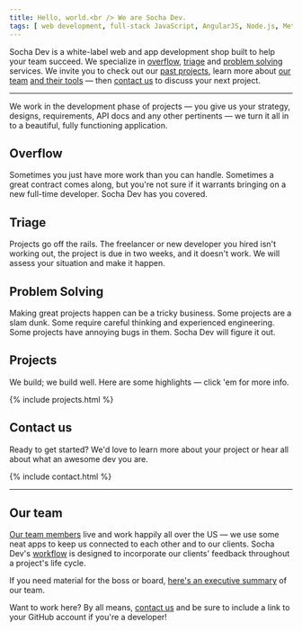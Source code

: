 ```yaml
---
title: Hello, world.<br /> We are Socha Dev.
tags: [ web development, full-stack JavaScript, AngularJS, Node.js, Meteor, PHP, Phalcon, Drupal, front ]
---
```


<div class="stripe second">
  <div class="container">
    <div class="alpha">
      <p>Socha Dev is a <span class="gray dotted">white-label</span> web and app development shop built to help
      your team succeed. We specialize in <a href="#overflow" class="blue">overflow</a>,
      <a href="#triage" class="red">triage</a> and
      <a href="#problem-solving" class="green">problem solving</a> services.
      We invite you to check out our <a href="#projects">past projects</a>,
      learn more about <a href="#about" class="purple">our team</a>
      <a href="#open-source" class="blue">and their tools</a> &mdash; then
      <a href="#contact" class="green">contact us</a> to discuss your next project.</p>
      <hr>
      <p>We work in the development phase of projects &mdash; you give us your
      strategy, designs, requirements, API docs and any other pertinents &mdash;
      we turn it all in to a beautiful, fully functioning application.</p>
    </div>
  </div>
</div>
<div class="stripe blue">
  <div class="container">
    <div class="alpha"><i class="fa fa-tint fa-9x"></i></div>
    <div class="beta">
      <h2 id="overflow">Overflow</h2>
      <p>Sometimes you just have more work than you can handle. Sometimes a great
      contract comes along, but you're not sure if it warrants bringing on a new
      full-time developer. Socha Dev has you covered.</p>
    </div>
  </div>
</div>
<div class="stripe red">
  <div class="container">
    <div class="alpha">
      <h2 id="triage">Triage</h2>
      <p>Projects go off the rails. The freelancer or new developer you hired isn't
      working out, the project is due in two weeks, and it doesn't work. We will
      assess your situation and make it happen.</p>
    </div>
    <div class="beta"><i class="fa fa-ambulance fa-flip-horizontal fa-rotate-90 fa-7x"></i></div>
  </div>
</div>
<div class="stripe green">
  <div class="container">
    <div class="alpha"><i class="fa fa-cogs fa-8x"></i></div>
    <div class="beta">
      <h2 id="problem-solving">Problem Solving</h2>
      <p>Making great projects happen can be a tricky business. Some projects are
      a slam dunk. Some require careful thinking and experienced engineering. Some
      projects have annoying bugs in them. Socha Dev will figure it out.</p>
    </div>
  </div>
</div>
<div class="stripe gray">
  <div class="container">
    <div class="alpha">
      <h2 id="projects">Projects</h2>
      <p>We build; we build well. Here are some highlights &mdash; click 'em for more info.</p>
    </div>
    <div class="beta"></div>
    <div class="columns-12">
      {% include projects.html %}
    </div>
  </div>
</div>
<div class="stripe last">
  <div class="container">
    <div class="columns-8">
      <h2 id="contact">Contact us</h2>
      <p>Ready to get started? We'd love to learn more about your project or
      hear all about what an awesome dev you are.</p>
    </div>
    <div class="columns-8">{% include contact.html %}
    </div>
  </div>
</div>
<div class="stripe team">
  <div class="container">
    <hr>
    <div class="alpha"><span class="sprite a-team"></span></div>
    <div class="beta">
      <h2 id="about">Our team</h2>
      <p><a href="/team" class="purple">Our team members</a> live and work happily
      all over the US &mdash; we use some neat apps to keep us connected to each
      other and to our clients. Socha Dev's <a href="/workflow" class="green">workflow</a> is
      designed to incorporate our clients' feedback throughout a project's life cycle.</p>
    </div>
    <div class="columns-12">
      <p>If you need material for the boss or board, <a href="/assets/downloads/socha-dev-executive-summary" target="_blank" class="red">here's an executive summary</a> of our team.</p>
      <p>Want to work here? By all means, <a href="#contact" class="blue">contact us</a>
      and be sure to include a link to your GitHub account if you're a developer!</p>
    </div>
  </div>
</div>